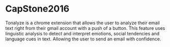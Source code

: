 # CapStone2016
Tonalyze is a chrome extension that allows the user to analyze their email text right from their gmail account with a push of a button. This feature uses linguistic analysis to detect and interpret emotions, social tendencies and language cues in text. Allowing the user to send an email with confidence.
